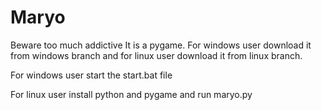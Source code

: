 # Maryo
Beware too much addictive
It is a pygame. For windows user download it from windows branch and for linux user download it from linux branch.

For windows user start the start.bat file

For linux user install python and pygame and run maryo.py

